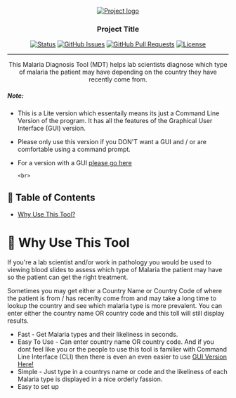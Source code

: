 <p align="center">
  <a href="" rel="noopener">
 <img src="https://i.imgur.com/EKdmdLq.png" alt="Project logo"></a>
</p>
<h3 align="center">Project Title</h3>

<div align="center">

[![Status](https://img.shields.io/badge/status-active-success.svg)](https://github.com/JamesWRC/MDTLite)
[![GitHub Issues](https://img.shields.io/github/issues/jameswrc/MDTLite.svg)](https://github.com/JamesWRC/MDTLite/issues)
[![GitHub Pull Requests](https://img.shields.io/github/issues-pr/JamesWRC/MDTLite.svg)](https://github.com/JamesWRC/MDTLite/pulls)
[![License](https://img.shields.io/badge/license-MIT-blue.svg)](LICENSE.md)

</div>

---

<p align="center"> This Malaria Diagnosis Tool (MDT) helps lab scientists diagnose which type of malaria the patient may have depending on the country they have recently come from.

##### Note:

- This is a Lite version which essentaily means its just a Command Line Version of the program. It has all the features of the Graphical User Interface (GUI) version.

- Please only use this version if you DON'T want a GUI and / or are comfortable using a command prompt.

- For a version with a GUI [please go here](https://www.RepoNotMadeYet.com)

      <br>

  </p>

## 📝 Table of Contents

- [Why Use This Tool?](#why_use_this_tool)

# 🧐 Why Use This Tool <a name = "why_use_this_tool"></a>

If you're a lab scientist and/or work in pathology you would be used to viewing blood slides to assess which type of Malaria the patient may have so the patient can get the right treatment.

Sometimes you may get either a Country Name or Country Code of where the patient is from / has recenlty come from and may take a long time to lookup the country and see which malaria type is more prevalent. You can enter either the country name OR country code and this toll will still display results.

- Fast - Get Malaria types and their likeliness in seconds.
- Easy To Use - Can enter country name OR country code. And if you dont feel like you or the people to use this tool is familier with Command Line Interface (CLI) then there is even an even easier to use [GUI Version Here!](https://www.RepoNotMadeYet.com)
- Simple - Just type in a countrys name or code and the likeliness of each Malaria type is displayed in a nice orderly fassion.
- Easy to set up
